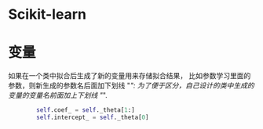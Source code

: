 # Scikit-learn

# 变量

如果在一个类中拟合后生成了新的变量用来存储拟合结果， 比如参数学习里面的参数，则新生成的参数名后面加下划线 "_": 为了便于区分，自己设计的类中生成的变量的变量名前面加上下划线 "_".
```python
        self.coef_ = self._theta[1:]
        self.intercept_ = self._theta[0]
```